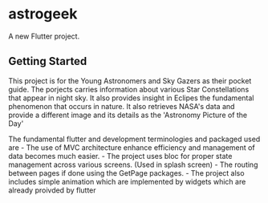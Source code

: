# astrogeek

A new Flutter project.

## Getting Started

This project is for the Young Astronomers and Sky Gazers as their pocket guide.
The porjects carries information about various Star Constellations that appear in night sky. It also provides insight in Eclipes the fundamental phenomenon that occurs in nature. It also retrieves NASA's data and provide a different image and its details as the 'Astronomy Picture of the Day'

The fundamental flutter and development terminologies and packaged used are
    - The use of MVC architecture enhance efficiency and management of data becomes much easier.
    - The project uses bloc for proper state management across various screens. (Used in splash screen)
    - The routing between pages if done using the GetPage packages.
    - The project also includes simple animation which are implemented by widgets which are already proivded by flutter